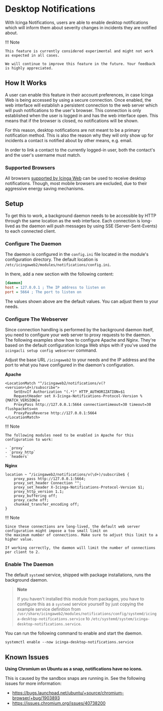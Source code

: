 # Desktop Notifications

With Icinga Notifications, users are able to enable desktop notifications which will inform them about severity
changes in incidents they are notified about.

!!! Note

    This feature is currently considered experimental and might not work as expected in all cases.

    We will continue to improve this feature in the future. Your feedback is highly appreciated.

## How It Works

A user can enable this feature in their account preferences, in case Icinga Web is being accessed by using a secure
connection. Once enabled, the web interface will establish a persistent connection to the web server which will push
notifications to the user's browser. This connection is only established when the user is logged in and has the web
interface open. This means that if the browser is closed, no notifications will be shown.

For this reason, desktop notifications are not meant to be a primary notification method. This is also the reason
why they will only show up for incidents a contact is notified about by other means, e.g. email.

In order to link a contact to the currently logged-in user, both the contact's and the user's username must match.

### Supported Browsers

All browsers [supported by Icinga Web](https://icinga.com/docs/icinga-web/latest/doc/02-Installation/#browser-support)
can be used to receive desktop notifications. Though, most mobile browsers are excluded, due to their aggressive energy
saving mechanisms.

## Setup

To get this to work, a background daemon needs to be accessible by HTTP through the same location as the web
interface. Each connection is long-lived as the daemon will push messages by using SSE (Server-Sent-Events)
to each connected client.

### Configure The Daemon

The daemon is configured in the `config.ini` file located in the module's configuration directory. The default
location is `/etc/icingaweb2/modules/notifications/config.ini`.

In there, add a new section with the following content:

```ini
[daemon]
host = 127.0.0.1 ; The IP address to listen on
port = 5664 ; The port to listen on
```

The values shown above are the default values. You can adjust them to your needs.

### Configure The Webserver

Since connection handling is performed by the background daemon itself, you need to configure your web server to
proxy requests to the daemon. The following examples show how to configure Apache and Nginx. They're based on the
default configuration Icinga Web ships with if you've used the `icingacli setup config webserver` command.

Adjust the base URL `/icingaweb2` to your needs and the IP address and the port to what you have configured in the
daemon's configuration.

**Apache**

```
<LocationMatch "^/icingaweb2/notifications/v(?<version>\d+)/subscribe">
    SetEnvIf Authorization "(.*)" HTTP_AUTHORIZATION=$1
    RequestHeader set X-Icinga-Notifications-Protocol-Version %{MATCH_VERSION}e
    ProxyPass http://127.0.0.1:5664 connectiontimeout=30 timeout=30 flushpackets=on
    ProxyPassReverse http://127.0.0.1:5664
</LocationMatch>
```

!!! Note

    The following modules need to be enabled in Apache for this configuration to work:

    - `proxy`  
    - `proxy_http`  
    - `headers`

**Nginx**

```
location ~ ^/icingaweb2/notifications/v(\d+)/subscribe$ {
    proxy_pass http://127.0.0.1:5664;
    proxy_set_header Connection "";
    proxy_set_header X-Icinga-Notifications-Protocol-Version $1;
    proxy_http_version 1.1;
    proxy_buffering off;
    proxy_cache off;
    chunked_transfer_encoding off;
}
```

!!! Note

    Since these connections are long-lived, the default web server configuration might impose a too small limit on
    the maximum number of connections. Make sure to adjust this limit to a higher value.
    
    If working correctly, the daemon will limit the number of connections per client to 2.

### Enable The Daemon

The default `systemd` service, shipped with package installations, runs the background daemon.

<!-- {% if not icingaDocs %} -->

> **Note**
>
> If you haven't installed this module from packages, you have to configure this as a `systemd` service yourself by just
> copying the example service definition from `/usr/share/icingaweb2/modules/notifications/config/systemd/icinga-desktop-notifications.service`
> to `/etc/systemd/system/icinga-desktop-notifications.service`.
<!-- {% endif %} -->

You can run the following command to enable and start the daemon.
```
systemctl enable --now icinga-desktop-notifications.service
```

## Known Issues

**Using Chromium on Ubuntu as a snap, notifications have no icons.**

This is caused by the sandbox snaps are running in. See the following issues for more information:

* https://bugs.launchpad.net/ubuntu/+source/chromium-browser/+bug/1903893
* https://issues.chromium.org/issues/40738200
